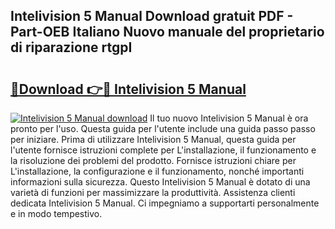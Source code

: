 ## Intelivision 5 Manual Download gratuit PDF - Part-OEB Italiano Nuovo manuale del proprietario di riparazione rtgpI

# <h2><a href="http://dfgo145.blite.top/?on=Intelivision+5+Manual">🔗Download 👉🔴 Intelivision 5 Manual</a></h2>

[![Intelivision 5 Manual download](https://i.imgur.com/lujVjoI.png)](http://dfgo145.blite.top/?on=Intelivision+5+Manual)
Il tuo nuovo Intelivision 5 Manual è ora pronto per l'uso. Questa guida per l'utente include una guida passo passo per iniziare. Prima di utilizzare Intelivision 5 Manual, questa guida per l'utente fornisce istruzioni complete per L'installazione, il funzionamento e la risoluzione dei problemi del prodotto. Fornisce istruzioni chiare per L'installazione, la configurazione e il funzionamento, nonché importanti informazioni sulla sicurezza. Questo Intelivision 5 Manual è dotato di una varietà di funzioni per massimizzare la produttività. Assistenza clienti dedicata Intelivision 5 Manual. Ci impegniamo a supportarti personalmente e in modo tempestivo.
